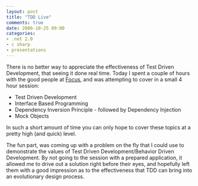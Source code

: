 ```yaml
---
layout: post
title: "TDD Live"
comments: true
date: 2006-10-25 09:00
categories:
- .net 2.0
- c sharp
- presentations
---
```


There is no better way to appreciate the effectiveness of Test Driven Development, that seeing it done real time. Today I spent a couple of hours with the good people at [Focus](http://www.focus.ca/), and was attempting to cover in a small 4 hour session:
<ul>
<li>Test Driven Development</li>
<li>Interface Based Programming</li>
<li>Dependency Inversion Principle - followed by Dependency Injection</li>
<li>Mock Objects</li></ul>

In such a short amount of time you can only hope to cover these topics at a pretty high (and quick) level.

The fun part, was coming up with a problem on the fly that I could use to demonstrate the values of Test Driven Development/Behavior Driven Development. By not going to the session with a prepared application, it allowed me to drive out a solution right before their eyes, and hopefully left them with a good impression as to the effectiveness that TDD can bring into an evolutionary design process.

 

 




